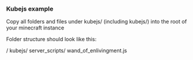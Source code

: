 ### Kubejs example

Copy all folders and files under kubejs/ (including kubejs/) into the root of your minecraft instance

Folder structure should look like this:

/
  kubejs/
    server_scripts/
        wand_of_enlivingment.js